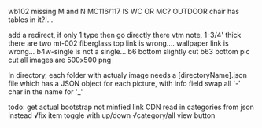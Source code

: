 wb102 missing M and N
MC116/117 IS WC OR MC?
OUTDOOR chair has tables in it?!...

add a redirect, if only 1 type then go directly there
vtm note, 1-3/4' thick
there are two mt-002
fiberglass top link is wrong....
wallpaper link is wrong...
b4w-single is not a single...
b6 bottom slightly cut
b63 bottom pic cut
all images are 500x500 png

In directory, each folder with actualy image needs a
  [directoryName].json file which has a JSON object for each picture, with info field
  swap all '-' char in the name for '_'


todo:
get actual bootstrap not minfied link CDN
read in categories from json instead
√fix item toggle with up/down
√category/all view button
